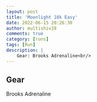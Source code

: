 ```yaml
---
layout: post
title: 'Moonlight 10k Easy'
date: 2022-06-15 20:26:30
author: multishiv19
comments: true
category: [runs]
tags: [Run]
description: |
    Gear: Brooks Adrenaline<br/>
---
```


## Gear
Brooks Adrenaline



<div width='100%' class='strava-embed-placeholder' data-embed-type='activity' data-embed-id='7311784364'></div>
<script src='https://strava-embeds.com/embed.js'></script>

